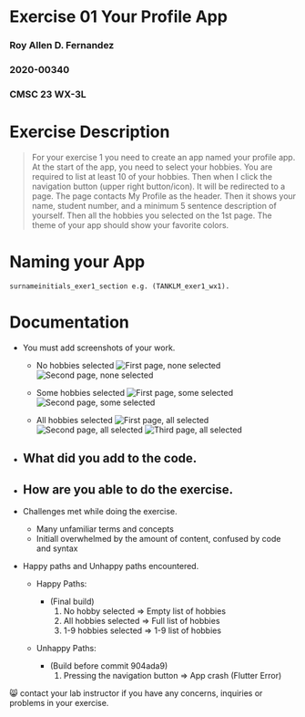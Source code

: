 # Exercise 01 Your Profile App
### Roy Allen D. Fernandez
### 2020-00340
### CMSC 23 WX-3L

# Exercise Description
> For your exercise 1 you need to create an app named your profile app. At the start of the app, you need to select your hobbies. You are required to list at least 10 of your hobbies. Then when I click the navigation button (upper right button/icon). It will be redirected to a page. The page contacts My Profile as the header. Then it shows your name, student number, and a minimum 5 sentence description of yourself. Then all the hobbies you selected on the 1st page. The theme of your app should show your favorite colors. 

# Naming your App
```
surnameinitials_exer1_section e.g. (TANKLM_exer1_wx1).
```

# Documentation
- You must add screenshots of your work.
    - No hobbies selected
        ![First page, none selected](img/none_selected_1.png) ![Second page, none selected](img/none_selected_2.png)
      
    - Some hobbies selected
        ![First page, some selected](img/some_selected_1.png)
        ![Second page, some selected](img/some_selected_2.png)
    - All hobbies selected
        ![First page, all selected](img/all_selected_1.png)
        ![Second page, all selected](img/all_selected_2.png)
        ![Third page, all selected](img/all_selected_3.png)

- What did you add to the code.
    - 

- How are you able to do the exercise.
    - 

- Challenges met while doing the exercise.
    - Many unfamiliar terms and concepts
    - Initiall overwhelmed by the amount of content, confused by code and syntax

- Happy paths and Unhappy paths encountered.
    - Happy Paths: 
        - (Final build)
            1. No hobby selected => Empty list of hobbies
            2. All hobbies selected => Full list of hobbies
            3. 1-9 hobbies selected => 1-9 list of hobbies

    - Unhappy Paths:
        - (Build before commit 904ada9)
            1. Pressing the navigation button => App crash (Flutter Error)

:smile_cat: contact your lab instructor if you have any concerns, inquiries or problems in your exercise.
